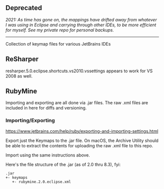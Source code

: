 ## Deprecated

_2021: As time has gone on, the mappings have drifted away from whatever I was using in Eclipse and carrying through other IDEs, to be more efficient for myself. See my private repo for personal backups._


---

Collection of keymap files for various JetBrains IDEs

## ReSharper

resharper.5.0.eclipse.shortcuts.vs2010.vssettings appears to work for VS 2008 as 
well.

## RubyMine

Importing and exporting are all done via .jar files. The raw .xml files are included in here for diffs and versioning.

### Importing/Exporting

https://www.jetbrains.com/help/ruby/exporting-and-importing-settings.html

Export just the Keymaps to the .jar file. On macOS, the Archive Utility should be able to extract the contents for
uploading the raw .xml file to this repo.

Import using the same instructions above.

Here's the file structure of the .jar (as of 2.0 thru 8.3), fyi:

```
.jar
+- keymaps
   +- rubymine.2.0.eclipse.xml
```
